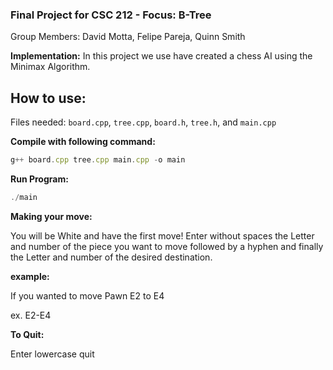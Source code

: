 ### Final Project for CSC 212 - Focus: B-Tree

Group Members: David Motta, Felipe Pareja, Quinn Smith

**Implementation:** 
In this project we use have created a chess AI using the Minimax Algorithm.



## How to use:
Files needed: ```board.cpp```, ```tree.cpp```, ```board.h```, ```tree.h```, and ```main.cpp```

 **Compile with following command:**
 
 
 ```javascript
g++ board.cpp tree.cpp main.cpp -o main
```

**Run Program:**
```javascript
./main
```

**Making your move:**

You will be White and have the first move! Enter without spaces the Letter and number of the piece you want to move followed by a hyphen and finally the Letter and number of the desired destination.

**example:**

If you wanted to move Pawn E2 to E4

ex. E2-E4

**To Quit:**

Enter lowercase quit




